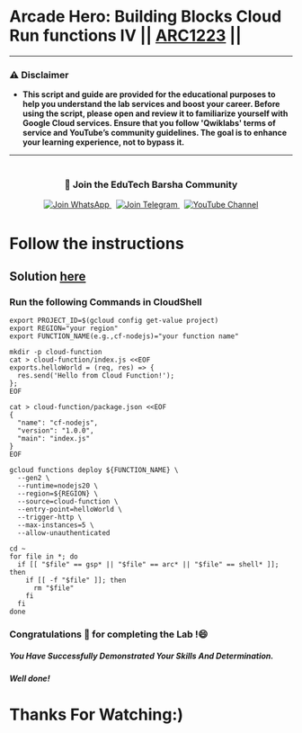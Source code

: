 # Arcade Hero: Building Blocks Cloud Run functions IV || [ARC1223](https://www.cloudskillsboost.google/focuses/6154?parent=catalog) ||
---
### ⚠️ Disclaimer
- **This script and guide are provided for  the educational purposes to help you understand the lab services and boost your career. Before using the script, please open and review it to familiarize yourself with Google Cloud services. Ensure that you follow 'Qwiklabs' terms of service and YouTube’s community guidelines. The goal is to enhance your learning experience, not to bypass it.**
---
<div align="center" style="padding: 5px;">
  <h3>📱 Join the EduTech Barsha Community</h3>
  
  <a href="https://whatsapp.com/channel/0029Va5J2r5Jf05cKT1pZh31">
    <img src="https://img.shields.io/badge/Join_WhatsApp-25D366?style=for-the-badge&logo=whatsapp&logoColor=white" alt="Join WhatsApp">
  </a>
  &nbsp;
  <a href="https://t.me/edutechbarsha">
    <img src="https://img.shields.io/badge/Join_Telegram-229ED9?style=for-the-badge&logo=telegram&logoColor=white" alt="Join Telegram">
  </a>
  &nbsp;
  <a href="https://www.youtube.com/@edutechbarsha?sub_confirmation=1">
    <img src="https://img.shields.io/badge/Subscribe-EduTech%20Barsha-FF0000?style=for-the-badge&logo=youtube&logoColor=white" alt="YouTube Channel">
  </a>
</div>

# Follow the instructions
## Solution [here](https://youtu.be/y4TOR3belTU)

### Run the following Commands in CloudShell
```
export PROJECT_ID=$(gcloud config get-value project)
export REGION="your region"
export FUNCTION_NAME(e.g.,cf-nodejs)="your function name"
```
```
mkdir -p cloud-function
cat > cloud-function/index.js <<EOF
exports.helloWorld = (req, res) => {
  res.send('Hello from Cloud Function!');
};
EOF

cat > cloud-function/package.json <<EOF
{
  "name": "cf-nodejs",
  "version": "1.0.0",
  "main": "index.js"
}
EOF

gcloud functions deploy ${FUNCTION_NAME} \
  --gen2 \
  --runtime=nodejs20 \
  --region=${REGION} \
  --source=cloud-function \
  --entry-point=helloWorld \
  --trigger-http \
  --max-instances=5 \
  --allow-unauthenticated

cd ~
for file in *; do
  if [[ "$file" == gsp* || "$file" == arc* || "$file" == shell* ]]; then
    if [[ -f "$file" ]]; then
      rm "$file"
    fi
  fi
done
```
### Congratulations 🎉 for completing the Lab !😄

##### *You Have Successfully Demonstrated Your Skills And Determination.*

#### *Well done!*

# Thanks For Watching:)
